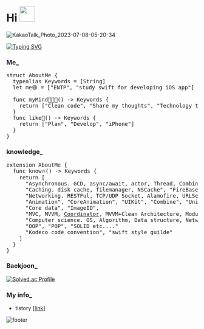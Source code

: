 <div align=left><h1>Hi <img src="https://www.emojiall.com/images/240/microsoft-teams/1f44b.png" width="40" height="40"/>
 </h1></div>

![KakaoTalk_Photo_2023-07-08-05-20-34](https://github.com/SHcommit/SHcommit/assets/96910404/52e03dfa-748f-4ef2-85f6-5ca32e1fcec4)

<a href="https://git.io/typing-svg"><img src="https://readme-typing-svg.demolab.com?font=Caveat&weight=450&size=35&duration=4500&pause=1000&color=FAAB78&center=true&width=600&lines=I+like+IOS+app+development+%3A);I'm+improving+every+day+!!!" alt="Typing SVG" /></a>

<div align=left><h3>Me_</div>

<pre>
struct AboutMe {
  typealias Keywords = [String]
  let me😆 = ["ENTP", "study swift for developing iOS app"]
  
  func myMind👨🏻‍💻() -> Keywords {
    return ["Clean code", "Share my thoughts", "Technology that can make anything I imagine"]
  }
  func like🫠() -> Keywords {
    return ["Plan", "Develop", "iPhone"]
  }
}
</pre>

<div align=left><h3>knowledge_</div>
 
<pre>
extension AboutMe {
  func know🔥() -> Keywords {
    return [
      "Asynchronous. GCD, async/await, actor, Thread, Combine etc...",
      "Caching. disk cache, filemanager, NSCache", "FireBase etc...",
      "Networking. RESTFul, TCP/UDP Socket, Alamofire, URLSession", "URLSession protocols etc...",
      "Animation", "CoreAnimation", "UIKit", "Combine", "Unit Test", "AutoLayout", DIP+DI, "Swinject",
      "Core data", "ImageIO",
      "MVC, MVVM, <a href="https://github.com/SHcommit/SHCoordinator/graphs/traffic">Coordinator</a>, MVVM+Clean Architecture, Modularization etc...",
      "Computer science. OS, Algorithm, Data structure, Network etc...",
      "OOP", "POP", "SOLID etc...."
      "Kodeco code convention", "swift style guilde"
    ]
  }
}
</pre>

<div align=left><h3>Baekjoon_</div>

[![Solved.ac Profile](http://mazassumnida.wtf/api/v2/generate_badge?boj=happysh_s2)](https://solved.ac/happysh_s2/)
 


<div align=left><h3>My info_</div>

 - tistory [<a href="https://dev-with-precious-dreams.tistory.com/">link</a>]
 
![footer](https://capsule-render.vercel.app/api?section=footer&type=Waving&color=gradient)
